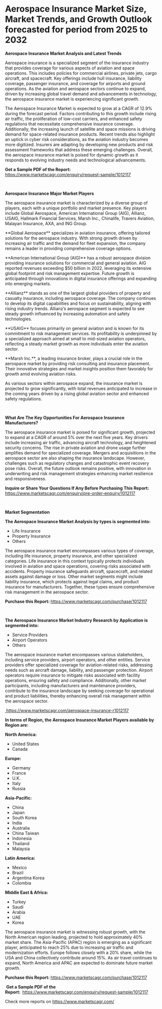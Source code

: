 <p><h1>Aerospace Insurance Market Size, Market Trends, and Growth Outlook forecasted for period from 2025 to 2032</h1></p><p><strong>Aerospace Insurance Market Analysis and Latest Trends</strong></p>
<p><p>Aerospace insurance is a specialized segment of the insurance industry that provides coverage for various aspects of aviation and space operations. This includes policies for commercial airlines, private jets, cargo aircraft, and spacecraft. Key offerings include hull insurance, liability coverage, passenger insurance, and coverage for airports and ground operations. As the aviation and aerospace sectors continue to expand, driven by increasing global travel demand and advancements in technology, the aerospace insurance market is experiencing significant growth.</p><p>The Aerospace Insurance Market is expected to grow at a CAGR of 12.9% during the forecast period. Factors contributing to this growth include rising air traffic, the proliferation of low-cost carriers, and enhanced safety regulations that necessitate comprehensive insurance coverage. Additionally, the increasing launch of satellite and space missions is driving demand for space-related insurance products. Recent trends also highlight an uptick in cyber risk considerations, as the aviation industry becomes more digitized. Insurers are adapting by developing new products and risk assessment frameworks that address these emerging challenges. Overall, the aerospace insurance market is poised for dynamic growth as it responds to evolving industry needs and technological advancements.</p></p>
<p><strong>Get a Sample PDF of the Report:&nbsp;</strong> <a href="https://www.marketscagr.com/enquiry/request-sample/1012117?utm_campaign=2893&utm_medium=2&utm_source=Github&utm_content=ia&utm_term=06032025&utm_id=aerospace-insurance">https://www.marketscagr.com/enquiry/request-sample/1012117</a></p>
<p>&nbsp;</p>
<p><strong>Aerospace Insurance Major Market Players</strong></p>
<p><p>The aerospace insurance market is characterized by a diverse group of players, each with a unique portfolio and market presence. Key players include Global Aerospace, American International Group (AIG), Allianz, USAIG, Hallmark Financial Services, Marsh Inc., Chinalife, Travers Aviation, Malayan Insurance, AXA, and ING Group. </p><p>**Global Aerospace** specializes in aviation insurance, offering tailored solutions for the aerospace industry. With strong growth driven by increasing air traffic and the demand for fleet expansion, the company remains a leader in providing comprehensive coverage options.</p><p>**American International Group (AIG)** has a robust aerospace division providing insurance solutions for commercial and general aviation. AIG reported revenues exceeding $50 billion in 2022, leveraging its extensive global footprint and risk management expertise. Future growth is anticipated through innovations in digital insurance offerings and expanding into emerging markets.</p><p>**Allianz** stands as one of the largest global providers of property and casualty insurance, including aerospace coverage. The company continues to develop its digital capabilities and focus on sustainability, aligning with rising industry trends. Allianz’s aerospace segment is expected to see steady growth influenced by increasing automation and safety technologies.</p><p>**USAIG** focuses primarily on general aviation and is known for its commitment to risk management services. Its profitability is underpinned by a specialized approach aimed at small to mid-sized aviation operators, reflecting a steady market growth as more individuals enter the aviation sector.</p><p>**Marsh Inc.**, a leading insurance broker, plays a crucial role in the aerospace market by providing risk consulting and insurance placement. Their innovative strategies and market insights position them favorably for growth amid evolving aviation risks.</p><p>As various sectors within aerospace expand, the insurance market is projected to grow significantly, with total revenues anticipated to increase in the coming years driven by a rising global aviation sector and enhanced safety regulations.</p></p>
<p>&nbsp;</p>
<p><strong>What Are The Key Opportunities For Aerospace Insurance Manufacturers?</strong></p>
<p><p>The aerospace insurance market is poised for significant growth, projected to expand at a CAGR of around 5% over the next five years. Key drivers include increasing air traffic, advancing aircraft technology, and heightened security concerns. The rise in private aviation and drone usage further amplifies demand for specialized coverage. Mergers and acquisitions in the aerospace sector are also shaping the insurance landscape. However, challenges such as regulatory changes and catastrophic event recovery pose risks. Overall, the future outlook remains positive, with innovation in underwriting and risk management strategies enhancing market resilience and responsiveness.</p></p>
<p><strong>Inquire or Share Your Questions If Any Before Purchasing This Report:</strong> <a href="https://www.marketscagr.com/enquiry/pre-order-enquiry/1012117?utm_campaign=2893&utm_medium=2&utm_source=Github&utm_content=ia&utm_term=06032025&utm_id=aerospace-insurance">https://www.marketscagr.com/enquiry/pre-order-enquiry/1012117</a></p>
<p>&nbsp;</p>
<p><strong>Market Segmentation</strong></p>
<p><strong>The Aerospace Insurance Market Analysis by types is segmented into:</strong></p>
<p><ul><li>Life Insurance</li><li>Property Insurance</li><li>Others</li></ul></p>
<p><p>The aerospace insurance market encompasses various types of coverage, including life insurance, property insurance, and other specialized categories. Life insurance in this context typically protects individuals involved in aviation and space operations, covering risks associated with accidents. Property insurance safeguards aircraft, spacecraft, and related assets against damage or loss. Other market segments might include liability insurance, which protects against legal claims, and product insurance for manufacturers. Together, these types ensure comprehensive risk management in the aerospace sector.</p></p>
<p><strong>Purchase this Report:&nbsp;</strong><a href="https://www.marketscagr.com/purchase/1012117?utm_campaign=2893&utm_medium=2&utm_source=Github&utm_content=ia&utm_term=06032025&utm_id=aerospace-insurance">https://www.marketscagr.com/purchase/1012117</a></p>
<p>&nbsp;</p>
<p><strong>The Aerospace Insurance Market Industry Research by Application is segmented into:</strong></p>
<p><ul><li>Service Providers</li><li>Airport Operators</li><li>Others</li></ul></p>
<p><p>The aerospace insurance market encompasses various stakeholders, including service providers, airport operators, and other entities. Service providers offer specialized coverage for aviation-related risks, addressing needs such as aircraft damage, liability, and passenger protection. Airport operators require insurance to mitigate risks associated with facility operations, ensuring safety and compliance. Additionally, other market participants, including manufacturers and maintenance providers, contribute to the insurance landscape by seeking coverage for operational and product liabilities, thereby enhancing overall risk management within the aerospace sector.</p></p>
<p><a href="https://www.marketscagr.com/aerospace-insurance-r1012117?utm_campaign=2893&utm_medium=2&utm_source=Github&utm_content=ia&utm_term=06032025&utm_id=aerospace-insurance">&nbsp;https://www.marketscagr.com/aerospace-insurance-r1012117</a></p>
<p><strong>In terms of Region, the Aerospace Insurance Market Players available by Region are:</strong></p>
<p>
    <p> <strong> North America: </strong>
        <ul>
            <li>United States</li>
            <li>Canada</li>
        </ul>
        </p> 
    <p> <strong> Europe: </strong>
        <ul>
            <li>Germany</li>
            <li>France</li>
            <li>U.K.</li>
            <li>Italy</li>
            <li>Russia</li>
        </ul>
        </p> 
    <p> <strong> Asia-Pacific: </strong>
        <ul>
            <li>China</li>
            <li>Japan</li>
            <li>South Korea</li>
            <li>India</li>
            <li>Australia</li>
            <li>China Taiwan</li>
            <li>Indonesia</li>
            <li>Thailand</li>
            <li>Malaysia</li>
        </ul>
        </p> 
    <p> <strong> Latin America: </strong>
        <ul>
            <li>Mexico</li>
            <li>Brazil</li>
            <li>Argentina Korea</li>
            <li>Colombia</li>
        </ul>
        </p> 
    <p> <strong> Middle East & Africa: </strong>
        <ul>
            <li>Turkey</li>
            <li>Saudi</li>
            <li>Arabia</li>
            <li>UAE</li>
            <li>Korea</li>
        </ul>
    </p>
    </p>
<p><p>The aerospace insurance market is witnessing robust growth, with the North American region leading, projected to hold approximately 40% market share. The Asia-Pacific (APAC) region is emerging as a significant player, anticipated to reach 25% due to increasing air traffic and modernization efforts. Europe follows closely with a 20% share, while the USA and China collectively contribute around 15%. As air travel continues to expand, North America and APAC are expected to dominate future market growth.</p></p>
<p><strong>Purchase this Report: </strong><a href="https://www.marketscagr.com/purchase/1012117?utm_campaign=2893&utm_medium=2&utm_source=Github&utm_content=ia&utm_term=06032025&utm_id=aerospace-insurance">https://www.marketscagr.com/purchase/1012117</a></p>
<p>&nbsp;<strong>Get a Sample PDF of the Report:&nbsp;&nbsp;</strong><a href="https://www.marketscagr.com/enquiry/request-sample/1012117?utm_campaign=2893&utm_medium=2&utm_source=Github&utm_content=ia&utm_term=06032025&utm_id=aerospace-insurance">https://www.marketscagr.com/enquiry/request-sample/1012117</a></p>
<p><strong></strong></p>
<p>Check more reports on <a href="https://www.marketscagr.com/?utm_campaign=2893&utm_medium=2&utm_source=Github&utm_content=ia&utm_term=06032025&utm_id=aerospace-insurance">https://www.marketscagr.com/</a></p>